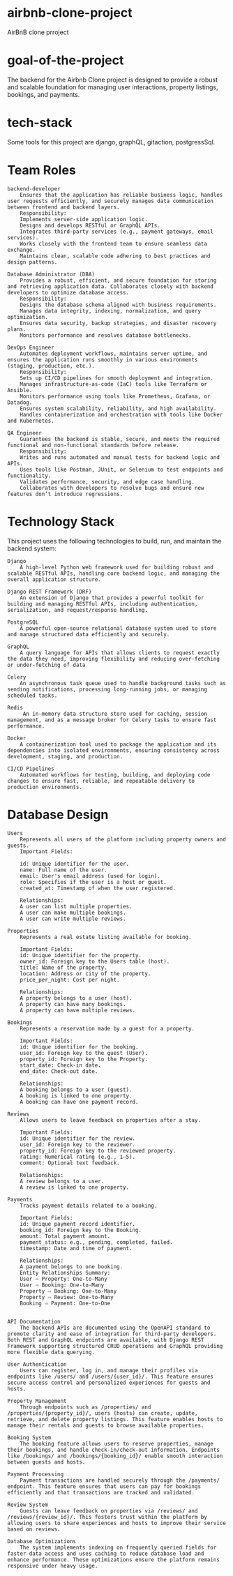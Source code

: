 # airbnb-clone-project
AirBnB  clone prroject

# goal-of-the-project
The backend for the Airbnb Clone project is designed to provide a robust and scalable foundation for managing user interactions, property listings, bookings, and payments.

# tech-stack
Some tools for this project are django, graphQL, gitaction, postgressSql.

# Team Roles

    backend-developer
        Ensures that the application has reliable business logic, handles user requests efficiently, and securely manages data communication between frontend and backend layers.
        Responsibility:
        Implements server-side application logic.
        Designs and develops RESTful or GraphQL APIs.
        Integrates third-party services (e.g., payment gateways, email services).
        Works closely with the frontend team to ensure seamless data exchange.
        Maintains clean, scalable code adhering to best practices and design patterns.

    Database Administrator (DBA)
        Provides a robust, efficient, and secure foundation for storing and retrieving application data. Collaborates closely with backend developers to optimize database access.
        Responsibility:
        Designs the database schema aligned with business requirements.
        Manages data integrity, indexing, normalization, and query optimization.
        Ensures data security, backup strategies, and disaster recovery plans.
        Monitors performance and resolves database bottlenecks.

    DevOps Engineer
        Automates deployment workflows, maintains server uptime, and ensures the application runs smoothly in various environments (staging, production, etc.).
        Responsibility:
        Sets up CI/CD pipelines for smooth deployment and integration.
        Manages infrastructure-as-code (IaC) tools like Terraform or Ansible.
        Monitors performance using tools like Prometheus, Grafana, or Datadog.
        Ensures system scalability, reliability, and high availability.
        Handles containerization and orchestration with tools like Docker and Kubernetes.

    QA Engineer
        Guarantees the backend is stable, secure, and meets the required functional and non-functional standards before release.
        Responsibility:
        Writes and runs automated and manual tests for backend logic and APIs.
        Uses tools like Postman, JUnit, or Selenium to test endpoints and functionality.
        Validates performance, security, and edge case handling.
        Collaborates with developers to resolve bugs and ensure new features don’t introduce regressions.


# Technology Stack
This project uses the following technologies to build, run, and maintain the backend system:

    Django
        A high-level Python web framework used for building robust and scalable RESTful APIs, handling core backend logic, and managing the overall application structure.

    Django REST Framework (DRF)
        An extension of Django that provides a powerful toolkit for building and managing RESTful APIs, including authentication, serialization, and request/response handling.

    PostgreSQL
        A powerful open-source relational database system used to store and manage structured data efficiently and securely.

    GraphQL
        A query language for APIs that allows clients to request exactly the data they need, improving flexibility and reducing over-fetching or under-fetching of data

    Celery
        An asynchronous task queue used to handle background tasks such as sending notifications, processing long-running jobs, or managing scheduled tasks.

    Redis
         An in-memory data structure store used for caching, session management, and as a message broker for Celery tasks to ensure fast performance.

    Docker
        A containerization tool used to package the application and its dependencies into isolated environments, ensuring consistency across development, staging, and production.

    CI/CD Pipelines
        Automated workflows for testing, building, and deploying code changes to ensure fast, reliable, and repeatable delivery to production environments.

# Database Design
    Users
        Represents all users of the platform including property owners and guests.
        Important Fields:

        id: Unique identifier for the user.
        name: Full name of the user.
        email: User's email address (used for login).
        role: Specifies if the user is a host or guest.
        created_at: Timestamp of when the user registered.

        Relationships:
        A user can list multiple properties.
        A user can make multiple bookings.
        A user can write multiple reviews.

    Properties
        Represents a real estate listing available for booking.

        Important Fields:
        id: Unique identifier for the property.
        owner_id: Foreign key to the Users table (host).
        title: Name of the property.
        location: Address or city of the property.
        price_per_night: Cost per night.

        Relationships:
        A property belongs to a user (host).
        A property can have many bookings.
        A property can have multiple reviews.

    Bookings
        Represents a reservation made by a guest for a property.

        Important Fields:
        id: Unique identifier for the booking.
        user_id: Foreign key to the guest (User).
        property_id: Foreign key to the Property.
        start_date: Check-in date.
        end_date: Check-out date.

        Relationships:
        A booking belongs to a user (guest).
        A booking is linked to one property.
        A booking can have one payment record.

    Reviews
        Allows users to leave feedback on properties after a stay.

        Important Fields:
        id: Unique identifier for the review.
        user_id: Foreign key to the reviewer.
        property_id: Foreign key to the reviewed property.
        rating: Numerical rating (e.g., 1–5).
        comment: Optional text feedback.

        Relationships:
        A review belongs to a user.
        A review is linked to one property.

    Payments
        Tracks payment details related to a booking.

        Important Fields:
        id: Unique payment record identifier.
        booking_id: Foreign key to the Booking.
        amount: Total payment amount.
        payment_status: e.g., pending, completed, failed.
        timestamp: Date and time of payment.

        Relationships:
        A payment belongs to one booking.
        Entity Relationships Summary:
        User ⇨ Property: One-to-Many
        User ⇨ Booking: One-to-Many
        Property ⇨ Booking: One-to-Many
        Property ⇨ Review: One-to-Many
        Booking ⇨ Payment: One-to-One


    API Documentation
        The backend APIs are documented using the OpenAPI standard to promote clarity and ease of integration for third-party developers. Both REST and GraphQL endpoints are available, with Django REST Framework supporting structured CRUD operations and GraphQL providing more flexible data querying.

    User Authentication
        Users can register, log in, and manage their profiles via endpoints like /users/ and /users/{user_id}/. This feature ensures secure access control and personalized experiences for guests and hosts.

    Property Management
        Through endpoints such as /properties/ and /properties/{property_id}/, users (hosts) can create, update, retrieve, and delete property listings. This feature enables hosts to manage their rentals and guests to browse available properties.

    Booking System
        The booking feature allows users to reserve properties, manage their bookings, and handle check-in/check-out information. Endpoints like /bookings/ and /bookings/{booking_id}/ enable smooth interaction between guests and hosts.

    Payment Processing
        Payment transactions are handled securely through the /payments/ endpoint. This feature ensures that users can pay for bookings efficiently and that transactions are tracked and validated.

    Review System
        Guests can leave feedback on properties via /reviews/ and /reviews/{review_id}/. This fosters trust within the platform by allowing users to share experiences and hosts to improve their service based on reviews.

    Database Optimizations
        The system implements indexing on frequently queried fields for faster data access and uses caching to reduce database load and enhance performance. These optimizations ensure the platform remains responsive under heavy usage.